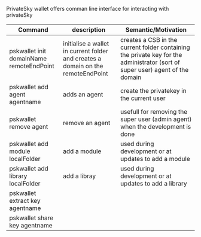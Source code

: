 PrivateSky wallet offers comman line interface for interacting with privateSky


Command | description| Semantic/Motivation 
--------------------------------------------- | ------------ | ------------ 
pskwallet init domainName  remoteEndPoint | initialise a wallet in current folder and creates a domain on the remoteEndPoint | creates a  CSB in the current folder containing the private key for the administrator (sort of super user) agent of the domain
pskwallet add agent agentname | adds an agent | create the privatekey in the current user
pskwallet remove agent | remove an agent | usefull for removing the super user (admin agent) when the development is done
pskwallet add module localFolder | add a module  | used during development or at updates to add a module
pskwallet add library localFolder | add a libray  | used during development or at updates to add a library
pskwallet extract key agentname|   | 
pskwallet share key agentname|   | 

